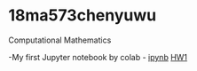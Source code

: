 # 18ma573chenyuwu
Computational Mathematics

-My first Jupyter notebook by colab - [ipynb](src/first_notebook_v01.ipynb)
[HW1](src/MA_573(HW1).ipynb)
